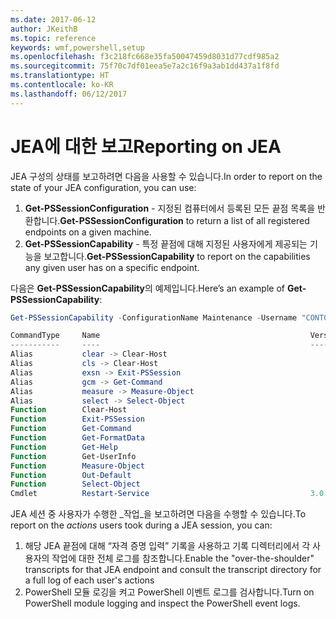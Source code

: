 ```yaml
---
ms.date: 2017-06-12
author: JKeithB
ms.topic: reference
keywords: wmf,powershell,setup
ms.openlocfilehash: f3c218fc668e35fa50047459d8031d77cdf985a2
ms.sourcegitcommit: 75f70c7df01eea5e7a2c16f9a3ab1dd437a1f8fd
ms.translationtype: HT
ms.contentlocale: ko-KR
ms.lasthandoff: 06/12/2017
---
```

# <a name="reporting-on-jea"></a><span data-ttu-id="eb4db-102">JEA에 대한 보고</span><span class="sxs-lookup"><span data-stu-id="eb4db-102">Reporting on JEA</span></span>
<span data-ttu-id="eb4db-103">JEA 구성의 상태를 보고하려면 다음을 사용할 수 있습니다.</span><span class="sxs-lookup"><span data-stu-id="eb4db-103">In order to report on the state of your JEA configuration, you can use:</span></span>
1.  <span data-ttu-id="eb4db-104">**Get-PSSessionConfiguration** - 지정된 컴퓨터에서 등록된 모든 끝점 목록을 반환합니다.</span><span class="sxs-lookup"><span data-stu-id="eb4db-104">**Get-PSSessionConfiguration** to return a list of all registered endpoints on a given machine.</span></span>
2.  <span data-ttu-id="eb4db-105">**Get-PSSessionCapability** - 특정 끝점에 대해 지정된 사용자에게 제공되는 기능을 보고합니다.</span><span class="sxs-lookup"><span data-stu-id="eb4db-105">**Get-PSSessionCapability** to report on the capabilities any given user has on a specific endpoint.</span></span>

<span data-ttu-id="eb4db-106">다음은 **Get-PSSessionCapability**의 예제입니다.</span><span class="sxs-lookup"><span data-stu-id="eb4db-106">Here’s an example of **Get-PSSessionCapability**:</span></span>
```powershell
Get-PSSessionCapability -ConfigurationName Maintenance -Username "CONTOSO\JohnDoe"

CommandType     Name                                               Version    Source           
-----------     ----                                               -------    ------           
Alias           clear -> Clear-Host                                                            
Alias           cls -> Clear-Host                                                              
Alias           exsn -> Exit-PSSession                                                         
Alias           gcm -> Get-Command                                                             
Alias           measure -> Measure-Object                                                      
Alias           select -> Select-Object                                                        
Function        Clear-Host                                                                     
Function        Exit-PSSession                                                                 
Function        Get-Command                                                                    
Function        Get-FormatData                                                                 
Function        Get-Help                                                                       
Function        Get-UserInfo                                                                   
Function        Measure-Object                                                                 
Function        Out-Default                                                                    
Function        Select-Object                                                                  
Cmdlet          Restart-Service                                    3.0.0.0 Microsof...


```

<span data-ttu-id="eb4db-107">JEA 세션 중 사용자가 수행한 _작업_을 보고하려면 다음을 수행할 수 있습니다.</span><span class="sxs-lookup"><span data-stu-id="eb4db-107">To report on the _actions_ users took during a JEA session, you can:</span></span>
1. <span data-ttu-id="eb4db-108">해당 JEA 끝점에 대해 “자격 증명 입력” 기록을 사용하고 기록 디렉터리에서 각 사용자의 작업에 대한 전체 로그를 참조합니다.</span><span class="sxs-lookup"><span data-stu-id="eb4db-108">Enable the "over-the-shoulder" transcripts for that JEA endpoint and consult the transcript directory for a full log of each user's actions</span></span>
2. <span data-ttu-id="eb4db-109">PowerShell 모듈 로깅을 켜고 PowerShell 이벤트 로그를 검사합니다.</span><span class="sxs-lookup"><span data-stu-id="eb4db-109">Turn on PowerShell module logging and inspect the PowerShell event logs.</span></span>

